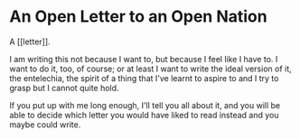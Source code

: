 # An Open Letter to an Open Nation

A [[letter]].

I am writing this not because I want to, but because I feel like I have to. I want to do it, too, of course; or at least I want to write the ideal version of it, the entelechia, the spirit of a thing that I've learnt to aspire to and I try to grasp but I cannot quite hold. 

If you put up with me long enough, I'll tell you all about it, and you will be able to decide which letter you would have liked to read instead and you maybe could write.



